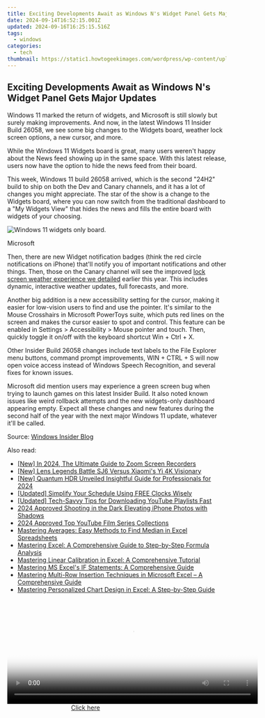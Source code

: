 ```yaml
---
title: Exciting Developments Await as Windows N's Widget Panel Gets Major Updates
date: 2024-09-14T16:52:15.001Z
updated: 2024-09-16T16:25:15.516Z
tags:
  - windows
categories:
  - tech
thumbnail: https://static1.howtogeekimages.com/wordpress/wp-content/uploads/2023/11/33.png
---
```


## Exciting Developments Await as Windows N's Widget Panel Gets Major Updates

Windows 11 marked the return of widgets, and Microsoft is still slowly but surely making improvements. And now, in the latest Windows 11 Insider Build 26058, we see some big changes to the Widgets board, weather lock screen options, a new cursor, and more.

 While the Windows 11 Widgets board is great, many users weren't happy about the News feed showing up in the same space. With this latest release, users now have the option to hide the news feed from their board.

 This week, Windows 11 build 26058 arrived, which is the second "24H2" build to ship on both the Dev and Canary channels, and it has a lot of changes you might appreciate. The star of the show is a change to the Widgets board, where you can now switch from the traditional dashboard to a "My Widgets View" that hides the news and fills the entire board with widgets of your choosing.

![Windows 11 widgets only board.](https://static1.howtogeekimages.com/wordpress/wp-content/uploads/2024/02/windows-11-widgets-only.jpg) 

Microsoft 

 Then, there are new Widget notification badges (think the red circle notifications on iPhone) that'll notify you of important notifications and other things. Then, those on the Canary channel will see the improved [lock screen weather experience we detailed](https://media-tips.techidaily.com/mpg-to-divx-video-conversion-for-windows-and-macos-users-a-comprehensive-tutorial/) earlier this year. This includes dynamic, interactive weather updates, full forecasts, and more.

 Another big addition is a new accessibility setting for the cursor, making it easier for low-vision users to find and use the pointer. It's similar to the Mouse Crosshairs in Microsoft PowerToys suite, which puts red lines on the screen and makes the cursor easier to spot and control. This feature can be enabled in Settings > Accessibility > Mouse pointer and touch. Then, quickly toggle it on/off with the keyboard shortcut Win + Ctrl + X.

 Other Insider Build 26058 changes include text labels to the File Explorer menu buttons, command prompt improvements, WIN + CTRL + S will now open voice access instead of Windows Speech Recognition, and several fixes for known issues.

 Microsoft did mention users may experience a green screen bug when trying to launch games on this latest Insider Build. It also noted known issues like weird rollback attempts and the new widgets-only dashboard appearing empty. Expect all these changes and new features during the second half of the year with the next major Windows 11 update, whatever it'll be called.

 Source: [Windows Insider Blog](https://blogs.windows.com/windows-insider/2024/02/14/announcing-windows-11-insider-preview-build-26058-canary-and-dev-channels/)

<ins class="adsbygoogle"
     style="display:block"
     data-ad-format="autorelaxed"
     data-ad-client="ca-pub-7571918770474297"
     data-ad-slot="1223367746"></ins>

<ins class="adsbygoogle"
     style="display:block"
     data-ad-client="ca-pub-7571918770474297"
     data-ad-slot="8358498916"
     data-ad-format="auto"
     data-full-width-responsive="true"></ins>

<span class="atpl-alsoreadstyle">Also read:</span>
<div><ul>
<li><a href="https://screen-sharing-recording.techidaily.com/new-in-2024-the-ultimate-guide-to-zoom-screen-recorders/"><u>[New] In 2024, The Ultimate Guide to Zoom Screen Recorders</u></a></li>
<li><a href="https://extra-guidance.techidaily.com/new-lens-legends-battle-sj6-versus-xiaomis-yi-4k-visionary/"><u>[New] Lens Legends Battle SJ6 Versus Xiaomi's Yi 4K Visionary</u></a></li>
<li><a href="https://fox-links.techidaily.com/new-quantum-hdr-unveiled-insightful-guide-for-professionals-for-2024/"><u>[New] Quantum HDR Unveiled Insightful Guide for Professionals for 2024</u></a></li>
<li><a href="https://extra-support.techidaily.com/updated-simplify-your-schedule-using-free-clocks-wisely/"><u>[Updated] Simplify Your Schedule Using FREE Clocks Wisely</u></a></li>
<li><a href="https://facebook-video-footage.techidaily.com/updated-tech-savvy-tips-for-downloading-youtube-playlists-fast/"><u>[Updated] Tech-Savvy Tips for Downloading YouTube Playlists Fast</u></a></li>
<li><a href="https://extra-approaches.techidaily.com/2024-approved-shooting-in-the-dark-elevating-iphone-photos-with-shadows/"><u>2024 Approved Shooting in the Dark Elevating iPhone Photos with Shadows</u></a></li>
<li><a href="https://youtube-zero.techidaily.com/approved-top-youtube-film-series-collections/"><u>2024 Approved Top YouTube Film Series Collections</u></a></li>
<li><a href="https://win-forum.techidaily.com/mastering-averages-easy-methods-to-find-median-in-excel-spreadsheets/"><u>Mastering Averages: Easy Methods to Find Median in Excel Spreadsheets</u></a></li>
<li><a href="https://win-forum.techidaily.com/mastering-excel-a-comprehensive-guide-to-step-by-step-formula-analysis/"><u>Mastering Excel: A Comprehensive Guide to Step-by-Step Formula Analysis</u></a></li>
<li><a href="https://win-forum.techidaily.com/mastering-linear-calibration-in-excel-a-comprehensive-tutorial/"><u>Mastering Linear Calibration in Excel: A Comprehensive Tutorial</u></a></li>
<li><a href="https://win-forum.techidaily.com/mastering-ms-excels-if-statements-a-comprehensive-guide/"><u>Mastering MS Excel's IF Statements: A Comprehensive Guide</u></a></li>
<li><a href="https://win-forum.techidaily.com/mastering-multi-row-insertion-techniques-in-microsoft-excel-a-comprehensive-guide/"><u>Mastering Multi-Row Insertion Techniques in Microsoft Excel – A Comprehensive Guide</u></a></li>
<li><a href="https://win-forum.techidaily.com/mastering-personalized-chart-design-in-excel-a-step-by-step-guide/"><u>Mastering Personalized Chart Design in Excel: A Step-by-Step Guide</u></a></li>
</ul></div>

<!-- affiliate ads begin -->
<span id="1983446">
					<video width="576" height="240" style="cursor:pointer"
           poster="//a.impactradius-go.com/display-clicktoplayimage/1983446.png"
           onclick="if(!this.playClicked){this.play();this.setAttribute('controls',true);this.playClicked=true;}">
	   <source src="//a.impactradius-go.com/display-ad/22993-1983446">
	   <img src="//a.impactradius-go.com/display-clicktoplayimage/1983446.png" style="border: none; height: 100%; width: 100%; object-fit: contain">
	</video>
	<div style="width:360px;text-align:center"><a href="javascript:window.open(decodeURIComponent('https%3A%2F%2Fhomestyler.sjv.io%2Fc%2F5597632%2F1983446%2F22993'), '_blank');void(0);">Click here</a></div>
</span>
<img height="0" width="0" src="https://imp.pxf.io/i/5597632/1983446/22993" style="position:absolute;visibility:hidden;" border="0" />
<!-- affiliate ads end -->


